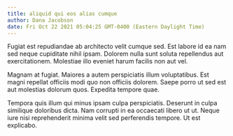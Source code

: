 ```yaml
---
title: aliquid qui eos alias cumque
author: Dana Jacobson
date: Fri Oct 22 2021 05:04:25 GMT-0400 (Eastern Daylight Time)
---
```

Fugiat est repudiandae ab architecto velit cumque sed. Est labore id ea nam sed neque cupiditate nihil ipsam. Dolorem nulla sunt soluta repellendus aut exercitationem. Molestiae illo eveniet harum facilis non aut vel.

 Magnam at fugiat. Maiores a autem perspiciatis illum voluptatibus. Est magni repellat officiis modi quo non officiis dolorem. Saepe porro ut sed est aut molestias dolorum quos. Expedita tempore quae.

 Tempora quis illum qui minus ipsam culpa perspiciatis. Deserunt in culpa similique doloribus dicta. Nam corrupti in ea occaecati libero ut ut. Neque iure nisi reprehenderit minima velit sed perferendis tempore. Ut est explicabo.